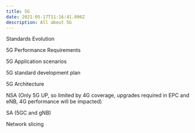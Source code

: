 ```yaml
---
title: 5G
date: 2021-05-17T11:16:41.096Z
description: All about 5G
---
```

Standards Evolution

5G Performance Requirements

5G Application scenarios

5G standard development plan

5G Architecture

NSA (Only 5G UP, so limited by 4G coverage, upgrades required in EPC and eNB, 4G performance will be impacted)

SA (5GC and gNB)

Network slicing